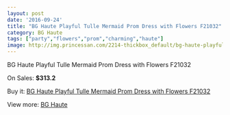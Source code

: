 ```yaml
---
layout: post
date: '2016-09-24'
title: "BG Haute Playful Tulle Mermaid Prom Dress with Flowers F21032"
category: BG Haute
tags: ["party","flowers","prom","charming","haute"]
image: http://img.princessan.com/2214-thickbox_default/bg-haute-playful-tulle-mermaid-prom-dress-with-flowers-f21032.jpg
---
```

BG Haute Playful Tulle Mermaid Prom Dress with Flowers F21032

On Sales: **$313.2**
<a href="https://www.princessan.com/en/bg-haute/999-bg-haute-playful-tulle-mermaid-prom-dress-with-flowers-f21032.html"><amp-img layout="responsive" width="600" height="600" src="//img.princessan.com/2214-thickbox_default/bg-haute-playful-tulle-mermaid-prom-dress-with-flowers-f21032.jpg" alt="BG Haute Playful Tulle Mermaid Prom Dress with Flowers F21032 0" /></a>
<a href="https://www.princessan.com/en/bg-haute/999-bg-haute-playful-tulle-mermaid-prom-dress-with-flowers-f21032.html"><amp-img layout="responsive" width="600" height="600" src="//img.princessan.com/2215-thickbox_default/bg-haute-playful-tulle-mermaid-prom-dress-with-flowers-f21032.jpg" alt="BG Haute Playful Tulle Mermaid Prom Dress with Flowers F21032 1" /></a>
<a href="https://www.princessan.com/en/bg-haute/999-bg-haute-playful-tulle-mermaid-prom-dress-with-flowers-f21032.html"><amp-img layout="responsive" width="600" height="600" src="//img.princessan.com/2216-thickbox_default/bg-haute-playful-tulle-mermaid-prom-dress-with-flowers-f21032.jpg" alt="BG Haute Playful Tulle Mermaid Prom Dress with Flowers F21032 2" /></a>

Buy it: [BG Haute Playful Tulle Mermaid Prom Dress with Flowers F21032](https://www.princessan.com/en/bg-haute/999-bg-haute-playful-tulle-mermaid-prom-dress-with-flowers-f21032.html "BG Haute Playful Tulle Mermaid Prom Dress with Flowers F21032")

View more: [BG Haute](https://www.princessan.com/en/10-bg-haute "BG Haute")